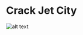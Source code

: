 # Crack Jet City


![alt text](https://github.com/wangbeiqi199159/analyze-of-seattle-airbnb-hosts/blob/master/Logo.png)



